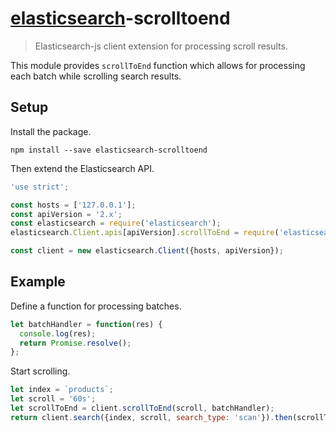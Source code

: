 # [elasticsearch](https://github.com/elastic/elasticsearch-js)-scrolltoend

> Elasticsearch-js client extension for processing scroll results.

This module provides `scrollToEnd` function which allows for processing each batch while scrolling search results.

## Setup

Install the package.

```
npm install --save elasticsearch-scrolltoend
```

Then extend the Elasticsearch API.

```js
'use strict';

const hosts = ['127.0.0.1'];
const apiVersion = '2.x';
const elasticsearch = require('elasticsearch');
elasticsearch.Client.apis[apiVersion].scrollToEnd = require('elasticsearch-scrolltoend');

const client = new elasticsearch.Client({hosts, apiVersion});
```

## Example

Define a function for processing batches.

```js
let batchHandler = function(res) {
  console.log(res);
  return Promise.resolve();
};
```

Start scrolling.

```js
let index = `products`;
let scroll = '60s';
let scrollToEnd = client.scrollToEnd(scroll, batchHandler);
return client.search({index, scroll, search_type: 'scan'}).then(scrollToEnd);
```
